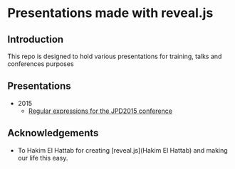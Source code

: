 Presentations made with reveal.js
=================================

## Introduction

This repo is designed to hold various presentations for training,
 talks and conferences purposes

## Presentations

* 2015
    * [Regular expressions for the JPD2015 conference][jpd2015]

[jpd2015]: 2015/20150604-jpd2015-regexp

## Acknowledgements

* To Hakim El Hattab for creating [reveal.js](Hakim El Hattab) and making our life this easy.